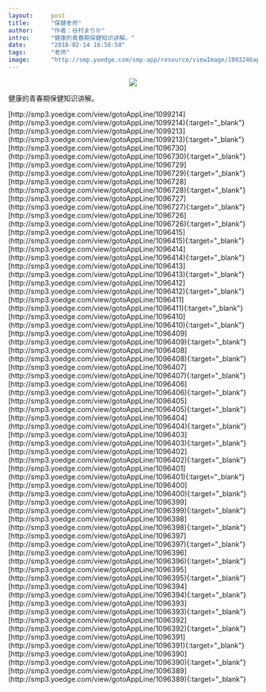 ```yaml
---
layout:     post
title:      "保健老师"
author:     "作者：谷村まりか"
intro:      "健康的青春期保健知识讲解。"
date:       "2018-02-14 16:56:50"
tags:       "老师"
image:      "http://smp.yoedge.com/smp-app/resource/viewImage/1003246appline.png"
---
```

<div style="text-align: center">
<p><img src="http://smp.yoedge.com/smp-app/resource/viewImage/1003246appline.png"/></p>
</div>
<p class="post-meta">
<span>健康的青春期保健知识讲解。</span>
</p>
[http://smp3.yoedge.com/view/gotoAppLine/1099214](http://smp3.yoedge.com/view/gotoAppLine/1099214){:target="_blank"}
[http://smp3.yoedge.com/view/gotoAppLine/1099213](http://smp3.yoedge.com/view/gotoAppLine/1099213){:target="_blank"}
[http://smp3.yoedge.com/view/gotoAppLine/1096730](http://smp3.yoedge.com/view/gotoAppLine/1096730){:target="_blank"}
[http://smp3.yoedge.com/view/gotoAppLine/1096729](http://smp3.yoedge.com/view/gotoAppLine/1096729){:target="_blank"}
[http://smp3.yoedge.com/view/gotoAppLine/1096728](http://smp3.yoedge.com/view/gotoAppLine/1096728){:target="_blank"}
[http://smp3.yoedge.com/view/gotoAppLine/1096727](http://smp3.yoedge.com/view/gotoAppLine/1096727){:target="_blank"}
[http://smp3.yoedge.com/view/gotoAppLine/1096726](http://smp3.yoedge.com/view/gotoAppLine/1096726){:target="_blank"}
[http://smp3.yoedge.com/view/gotoAppLine/1096415](http://smp3.yoedge.com/view/gotoAppLine/1096415){:target="_blank"}
[http://smp3.yoedge.com/view/gotoAppLine/1096414](http://smp3.yoedge.com/view/gotoAppLine/1096414){:target="_blank"}
[http://smp3.yoedge.com/view/gotoAppLine/1096413](http://smp3.yoedge.com/view/gotoAppLine/1096413){:target="_blank"}
[http://smp3.yoedge.com/view/gotoAppLine/1096412](http://smp3.yoedge.com/view/gotoAppLine/1096412){:target="_blank"}
[http://smp3.yoedge.com/view/gotoAppLine/1096411](http://smp3.yoedge.com/view/gotoAppLine/1096411){:target="_blank"}
[http://smp3.yoedge.com/view/gotoAppLine/1096410](http://smp3.yoedge.com/view/gotoAppLine/1096410){:target="_blank"}
[http://smp3.yoedge.com/view/gotoAppLine/1096409](http://smp3.yoedge.com/view/gotoAppLine/1096409){:target="_blank"}
[http://smp3.yoedge.com/view/gotoAppLine/1096408](http://smp3.yoedge.com/view/gotoAppLine/1096408){:target="_blank"}
[http://smp3.yoedge.com/view/gotoAppLine/1096407](http://smp3.yoedge.com/view/gotoAppLine/1096407){:target="_blank"}
[http://smp3.yoedge.com/view/gotoAppLine/1096406](http://smp3.yoedge.com/view/gotoAppLine/1096406){:target="_blank"}
[http://smp3.yoedge.com/view/gotoAppLine/1096405](http://smp3.yoedge.com/view/gotoAppLine/1096405){:target="_blank"}
[http://smp3.yoedge.com/view/gotoAppLine/1096404](http://smp3.yoedge.com/view/gotoAppLine/1096404){:target="_blank"}
[http://smp3.yoedge.com/view/gotoAppLine/1096403](http://smp3.yoedge.com/view/gotoAppLine/1096403){:target="_blank"}
[http://smp3.yoedge.com/view/gotoAppLine/1096402](http://smp3.yoedge.com/view/gotoAppLine/1096402){:target="_blank"}
[http://smp3.yoedge.com/view/gotoAppLine/1096401](http://smp3.yoedge.com/view/gotoAppLine/1096401){:target="_blank"}
[http://smp3.yoedge.com/view/gotoAppLine/1096400](http://smp3.yoedge.com/view/gotoAppLine/1096400){:target="_blank"}
[http://smp3.yoedge.com/view/gotoAppLine/1096399](http://smp3.yoedge.com/view/gotoAppLine/1096399){:target="_blank"}
[http://smp3.yoedge.com/view/gotoAppLine/1096398](http://smp3.yoedge.com/view/gotoAppLine/1096398){:target="_blank"}
[http://smp3.yoedge.com/view/gotoAppLine/1096397](http://smp3.yoedge.com/view/gotoAppLine/1096397){:target="_blank"}
[http://smp3.yoedge.com/view/gotoAppLine/1096396](http://smp3.yoedge.com/view/gotoAppLine/1096396){:target="_blank"}
[http://smp3.yoedge.com/view/gotoAppLine/1096395](http://smp3.yoedge.com/view/gotoAppLine/1096395){:target="_blank"}
[http://smp3.yoedge.com/view/gotoAppLine/1096394](http://smp3.yoedge.com/view/gotoAppLine/1096394){:target="_blank"}
[http://smp3.yoedge.com/view/gotoAppLine/1096393](http://smp3.yoedge.com/view/gotoAppLine/1096393){:target="_blank"}
[http://smp3.yoedge.com/view/gotoAppLine/1096392](http://smp3.yoedge.com/view/gotoAppLine/1096392){:target="_blank"}
[http://smp3.yoedge.com/view/gotoAppLine/1096391](http://smp3.yoedge.com/view/gotoAppLine/1096391){:target="_blank"}
[http://smp3.yoedge.com/view/gotoAppLine/1096390](http://smp3.yoedge.com/view/gotoAppLine/1096390){:target="_blank"}
[http://smp3.yoedge.com/view/gotoAppLine/1096389](http://smp3.yoedge.com/view/gotoAppLine/1096389){:target="_blank"}


